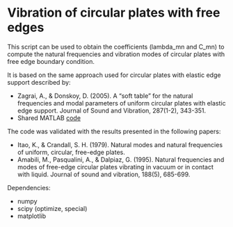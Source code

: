 # Vibration of circular plates with free edges

This script can be used to obtain the coefficients (lambda_mn and C_mn) to compute the natural frequencies and vibration modes of circular plates with free edge boundary condition.

It is based on the same approach used for circular plates with elastic edge support described by:
- Zagrai, A., & Donskoy, D. (2005). A “soft table” for the natural frequencies and modal parameters of uniform circular plates with elastic edge support. Journal of Sound and Vibration, 287(1-2), 343-351.
- Shared MATLAB [code](https://se.mathworks.com/matlabcentral/fileexchange/6474-natural-frequencies-of-a-circular-plate)

The code was validated with the results presented in the following papers:
- Itao, K., & Crandall, S. H. (1979). Natural modes and natural frequencies of uniform, circular, free-edge plates.
- Amabili, M., Pasqualini, A., & Dalpiaz, G. (1995). Natural frequencies and modes of free-edge circular plates vibrating in vacuum or in contact with liquid. Journal of sound and vibration, 188(5), 685-699.

Dependencies:
- numpy
- scipy (optimize, special)
- matplotlib
